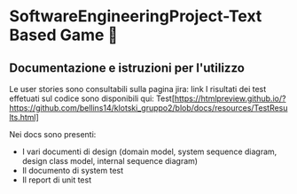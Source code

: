# SoftwareEngineeringProject-Text Based Game :european_castle:

## Documentazione e istruzioni per l'utilizzo
Le user stories sono consultabili sulla pagina jira: link
I risultati dei test effetuati sul codice sono disponibili qui: Test[https://htmlpreview.github.io/?https://github.com/bellins14/klotski_gruppo2/blob/docs/resources/TestResults.html]

Nei docs sono presenti:
* I vari documenti di design (domain model, system sequence diagram, design class model, internal sequence diagram)
* Il documento di system test
* Il report di unit test
